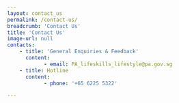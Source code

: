 ```yaml
---
layout: contact_us
permalink: /contact-us/
breadcrumb: 'Contact Us'
title: 'Contact Us'
image-url: null
contacts:
    - title: 'General Enquiries & Feedback'
      content:
            - email: PA_lifeskills_lifestyle@pa.gov.sg
    - title: Hotline
      content:
            - phone: '+65 6225 5322'

---
```

